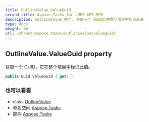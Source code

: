 ```yaml
---
title: OutlineValue.ValueGuid
second_title: Aspose.Tasks for .NET API 参考
description: OutlineValue 财产. 获取一个 GUID它在整个项目中标识此值
type: docs
weight: 80
url: /zh/net/aspose.tasks/outlinevalue/valueguid/
---
```

## OutlineValue.ValueGuid property

获取一个 GUID，它在整个项目中标识此值。

```csharp
public Guid ValueGuid { get; }
```

### 也可以看看

* class [OutlineValue](../)
* 命名空间 [Aspose.Tasks](../../outlinevalue/)
* 部件 [Aspose.Tasks](../../../)



